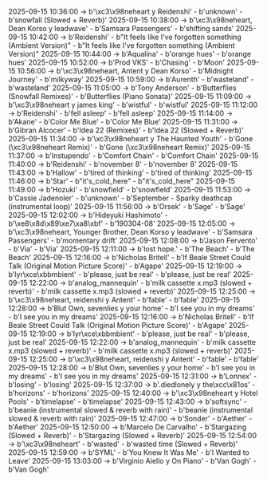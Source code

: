 2025-09-15 10:36:00 -> b'\xc3\x98neheart y Reidenshi' - b'unknown' - b'snowfall (Slowed + Reverb)'
2025-09-15 10:38:00 -> b'\xc3\x98neheart, Dean Korso y leadwave' - b'Samsara Passengers' - b'shifting sands'
2025-09-15 10:42:00 -> b'Reidenshi' - b"It feels like I've forgotten something (Ambient Version)" - b"It feels like I've forgotten something (Ambient Version)"
2025-09-15 10:44:00 -> b'Aqualina' - b'orange hues' - b'orange hues'
2025-09-15 10:52:00 -> b'Prod VKS' - b'Chasing' - b'Moon'
2025-09-15 10:56:00 -> b'\xc3\x98neheart, Antent y Dean Korso' - b'Midnight Journey' - b'milkyway'
2025-09-15 10:59:00 -> b'Aurenth' - b'wasteland' - b'wasteland'
2025-09-15 11:05:00 -> b'Tony Anderson' - b'Butterflies (Snowfall Remixes)' - b'Butterflies (Piano Sonata)'
2025-09-15 11:09:00 -> b'\xc3\x98neheart y james king' - b'wistful' - b'wistful'
2025-09-15 11:12:00 -> b'Reidenshi' - b'fell asleep' - b'fell asleep'
2025-09-15 11:14:00 -> b'Akane' - b'Color Me Blue' - b'Color Me Blue'
2025-09-15 11:31:00 -> b'Gibran Alcocer' - b'Idea 22 (Remixes)' - b'Idea 22 (Slowed + Reverb)'
2025-09-15 11:34:00 -> b'\xc3\x98neheart y The Haunted Youth' - b'Gone (\xc3\x98neheart Remix)' - b'Gone (\xc3\x98neheart Remix)'
2025-09-15 11:37:00 -> b'Instupendo' - b'Comfort Chain' - b'Comfort Chain'
2025-09-15 11:40:00 -> b'Reidenshi' - b'november 8' - b'november 8'
2025-09-15 11:43:00 -> b'Hallow' - b'tired of thinking' - b'tired of thinking'
2025-09-15 11:46:00 -> b'Star' - b"it's_cold_here" - b"it's_cold_here"
2025-09-15 11:49:00 -> b'Hozuki' - b'snowfield' - b'snowfield'
2025-09-15 11:53:00 -> b'Cassie Jadenoler' - b'unknown' - b'September - Sparky deathcap (instrumental loop)'
2025-09-15 11:56:00 -> b'Orsek' - b'Sage' - b'Sage'
2025-09-15 12:02:00 -> b'Hideyuki Hashimoto' - b'\xe8\x8d\x89\xe7\xa8\xbf' - b'190304-08'
2025-09-15 12:05:00 -> b'\xc3\x98neheart, Younger Brother, Dean Korso y leadwave' - b'Samsara Passengers' - b'momentary drift'
2025-09-15 12:08:00 -> b'Jason Fervento' - b'Via' - b'Via'
2025-09-15 12:11:00 -> b'lost hope.' - b'The Beach' - b'The Beach'
2025-09-15 12:16:00 -> b'Nicholas Britell' - b'If Beale Street Could Talk (Original Motion Picture Score)' - b'Agape'
2025-09-15 12:19:00 -> b'lyr\xce\xbbmbient' - b'please, just be real' - b'please, just be real'
2025-09-15 12:22:00 -> b'analog_mannequin' - b'milk cassette x.mp3 (slowed + reverb)' - b'milk cassette x.mp3 (slowed + reverb)'
2025-09-15 12:25:00 -> b'\xc3\x98neheart, reidenshi y Antent' - b'fable' - b'fable'
2025-09-15 12:28:00 -> b'Blut Own, sevenlies y your home' - b'I see you in my dreams' - b'I see you in my dreams'
2025-09-15 12:16:00 -> b'Nicholas Britell' - b'If Beale Street Could Talk (Original Motion Picture Score)' - b'Agape'
2025-09-15 12:19:00 -> b'lyr\xce\xbbmbient' - b'please, just be real' - b'please, just be real'
2025-09-15 12:22:00 -> b'analog_mannequin' - b'milk cassette x.mp3 (slowed + reverb)' - b'milk cassette x.mp3 (slowed + reverb)'
2025-09-15 12:25:00 -> b'\xc3\x98neheart, reidenshi y Antent' - b'fable' - b'fable'
2025-09-15 12:28:00 -> b'Blut Own, sevenlies y your home' - b'I see you in my dreams' - b'I see you in my dreams'
2025-09-15 12:31:00 -> b'Lonnex' - b'losing' - b'losing'
2025-09-15 12:37:00 -> b'.diedlonely y the\xcc\x81os' - b'horizons' - b'horizons'
2025-09-15 12:40:00 -> b'\xc3\x98neheart y Hotel Pools' - b'timelapse' - b'timelapse'
2025-09-15 12:43:00 -> b'softsync' - b'beanie (instrumental slowed & reverb with rain)' - b'beanie (instrumental slowed & reverb with rain)'
2025-09-15 12:47:00 -> b'Sonder' - b'Aether' - b'Aether'
2025-09-15 12:50:00 -> b'Marcelo De Carvalho' - b'Stargazing (Slowed + Reverb)' - b'Stargazing (Slowed + Reverb)'
2025-09-15 12:54:00 -> b'\xc3\x98neheart' - b'wasted' - b'wasted time (Slowed + Reverb)'
2025-09-15 12:59:00 -> b'SYML' - b'You Knew It Was Me' - b'I Wanted to Leave'
2025-09-15 13:03:00 -> b'Virginio Aiello y On Piano' - b'Van Gogh' - b'Van Gogh'
